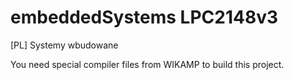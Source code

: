 # embeddedSystems LPC2148v3
[PL] Systemy wbudowane

You need special compiler files from WIKAMP to build this project.
